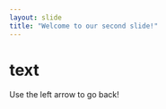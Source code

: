 ```yaml
---
layout: slide
title: "Welcome to our second slide!"
---
```

<h1>text</h1>
Use the left arrow to go back!
